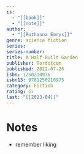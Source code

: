 ```yaml
---
is:
  - "[[book]]"
  - "[[note]]"
author:
  - "[[Ruthanna Emrys]]"
genre: science fiction
series: 
series-number: 
title: A Half-Built Garden
publisher: Tordotcom
published: 2022-07-26
isbn: 1250210976
isbn13: 9781250210975
category: Fiction
rating: 👍
last: "[[2023-04]]"
---
```

# Notes
- remember liking